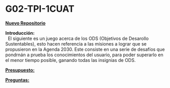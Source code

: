 # G02-TPI-1CUAT

<a href="https://github.com/PioIX/G2-TPI-Nuevo-Repositorio"> **Nuevo Repositorio** </a>

**Introducción:**  
&nbsp;&nbsp;El siguiente es un juego acerca de los ODS (Objetivos de Desarollo Sustentables), esto hacen referencia a las misiones a lograr que se propusieron en la Agenda 2030. Este consiste en una serie de desafíos que pondrnán a prueba los conocimientos del usuario, para poder superarlo en el menor tiempo posible, ganando todas las insignias de ODS. 

<a href="https://docs.google.com/document/d/1WPwn94gXcoB4pePyvUhpj8K_zaCSBIkLgGZ6xxnqBSU/edit?usp=sharing"> **Presupuesto:**</a>

<a href="https://docs.google.com/document/d/1JQTs6MtJJZuuSQ2ofDcEB_Qll8V_GyX89KGmc9IH5SE/edit?usp=sharing"> **Preguntas:**</a>
